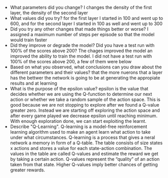 - What parameters did you change? I changes the density of the first layer, the density of the second layer 
- What values did you try? for the first layer I started in 100 and went up to 600, and for the second layer I started in 100 as well and went up to 300
- Did you try any other changes that made things better or worse? I assigned a maximum number of steps per episode so that the model would train faster
- Did they improve or degrade the model? Did you have a test run with 100% of the scores above 200? The chages improved the model an improved the ability to train the model. I did not have a test run with 100% of the scores above 200, a few of them were below
- Based on what you observed, what conclusions can you draw about the different parameters and their values? that the more nuerons that a layer has the bettwer the network is going to be at generating the appropiate results and at learning
- What is the purpose of the epsilon value? epsilon is the value that decides whether we are using the Q-function to determine our next action or whether we take a random sample of the action space. This is good because we are not stopping to explore after we found a Q-value greater zero. Instead we are starting off exploring the action space and after every game played we decrease epsilon until reaching minimum. With enough exploration done, we can start exploiting the learnt.
- Describe "Q-Learning". Q-learning is a model-free reinforcement learning algorithm used to make an agent learn what action to take under what circumstances. Q-learning is a process that gives a neral network a memory in form of a Q-table. The table consists of size states x actions and stores a value for each state-action combination. The values in the table are called Q-values and estimate the reward we get by taking a certain action. Q-values represent the “quality” of an action taken from that state. Higher Q-values imply better chances of getting greater rewards.
